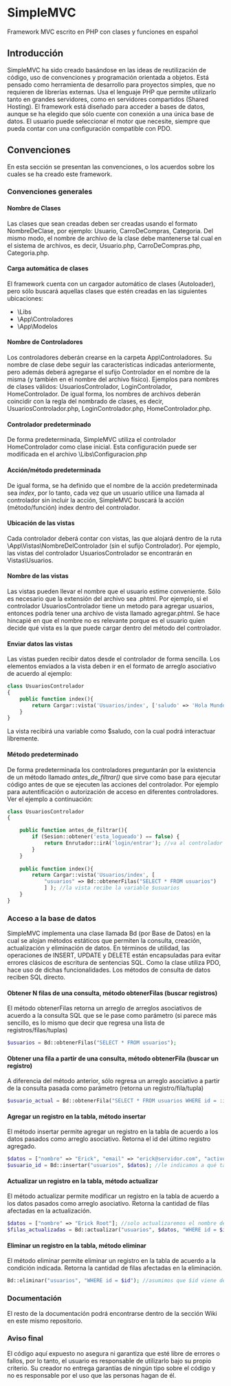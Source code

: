 # SimpleMVC
Framework MVC escrito en PHP con clases y funciones en español

## Introducción
SimpleMVC ha sido creado basándose en las ideas de reutilización de código, uso de convenciones y programación orientada a objetos.
Está pensado como herramienta de desarrollo para proyectos simples, que no requieren de librerías externas.
Usa el lenguaje PHP que permite utilizarlo tanto en grandes servidores, como en servidores compartidos (Shared Hosting).
El framework está diseñado para acceder a bases de datos, aunque se ha elegido que sólo cuente con conexión a una única base de datos. 
El usuario puede seleccionar el motor que necesite, siempre que pueda contar con una configuración compatible con PDO.

## Convenciones
En esta sección se presentan las convenciones, o los acuerdos sobre los cuales se ha creado este framework. 

### Convenciones generales

#### Nombre de Clases
Las clases que sean creadas deben ser creadas usando el formato NombreDeClase, por ejemplo: Usuario, CarroDeCompras, Categoria. Del mismo modo, el nombre de archivo de la clase debe mantenerse tal cual en el sistema de archivos, es decir, Usuario.php, CarroDeCompras.php, Categoria.php.

#### Carga automática de clases
El framework cuenta con un cargador automático de clases (Autoloader), pero sólo buscará aquellas clases que estén creadas en las siguientes ubicaciones:
- \Libs
- \App\Controladores
- \App\Modelos

#### Nombre de Controladores
Los controladores deberán crearse en la carpeta App\Controladores. Su nombre de clase debe seguir las características indicadas anteriormente, pero además deberá agregarse el sufijo Controlador en el nombre de la misma (y también en el nombre del archivo físico). Ejemplos para nombres de clases válidos: UsuariosControlador, LoginControlador, HomeControlador. De igual forma, los nombres de archivos deberán coincidir con la regla del nombrado de clases, es decir, UsuariosControlador.php, LoginControlador.php, HomeControlador.php.

#### Controlador predeterminado
De forma predeterminada, SimpleMVC utiliza el controlador HomeControlador como clase inicial. Esta configuración puede ser modificada en el archivo \Libs\Configuracion.php

#### Acción/método predeterminada
De igual forma, se ha definido que el nombre de la acción predeterminada sea *index*, por lo tanto, cada vez que un usuario utilice una llamada al controlador sin incluir la acción, SimpleMVC buscará la acción (método/función) index dentro del controlador.

#### Ubicación de las vistas
Cada controlador deberá contar con vistas, las que alojará dentro de la ruta \App\Vistas\NombreDelControlador (sin el sufijo Controlador). Por ejemplo, las vistas del controlador UsuariosControlador se encontrarán en Vistas\Usuarios.

#### Nombre de las vistas
Las vistas pueden llevar el nombre que el usuario estime conveniente. Sólo es necesario que la extensión del archivo sea .phtml. Por ejemplo, si el controlador UsuariosControlador tiene un metodo para agregar usuarios, entonces podría tener una archivo de vista llamado agregar.phtml. Se hace hincapié en que el nombre no es relevante porque es el usuario quien decide qué vista es la que puede cargar dentro del método del controlador.

#### Enviar datos las vistas
Las vistas pueden recibir datos desde el controlador de forma sencilla. Los elementos enviados a la vista deben ir en el formato de arreglo asociativo de acuerdo al ejemplo:

```php
class UsuariosControlador
{
    public function index(){
        return Cargar::vista('Usuarios/index', ['saludo' => 'Hola Mundo']);
    }
}
```

La vista recibirá una variable como $saludo, con la cual podrá interactuar libremente.

#### Método predeterminado
De forma predeterminada los controladores preguntarán por la existencia de un método llamado *antes_de_filtrar()* que sirve como base para ejecutar código antes de que se ejecuten las acciones del controlador. Por ejemplo para autentificación o autorización de acceso en diferentes controladores. Ver el ejemplo a continuación:

```php
class UsuariosControlador 
{

    public function antes_de_filtrar(){
        if (Sesion::obtener('esta_logueado') == false) {
            return Enrutador::irA('login/entrar'); //va al controlador login, método entrar
        }
    }
    
    public function index(){
        return Cargar::vista('Usuarios/index', [
            "usuarios" => Bd::obtenerFilas("SELECT * FROM usuarios")
            ] ); //la vista recibe la variable $usuarios
    }
}
```

### Acceso a la base de datos
SimpleMVC implementa una clase llamada Bd (por Base de Datos) en la cual se alojan métodos estáticos que permiten la consulta, creación, actualización y eliminación de datos. En términos de utilidad, las operaciones de INSERT, UPDATE y DELETE están encapsuladas para evitar errores clásicos de escritura de sentencias SQL. Como la clase utiliza PDO, hace uso de dichas funcionalidades. Los métodos de consulta de datos reciben SQL directo.

#### Obtener N filas de una consulta, método obtenerFilas (buscar registros)
El método obtenerFilas retorna un arreglo de arreglos asociativos de acuerdo a la consulta SQL que se le pase como parámetro (si parece más sencillo, es lo mismo que decir que regresa una lista de registros/filas/tuplas)

```php
$usuarios = Bd::obtenerFilas("SELECT * FROM usuarios");
```

#### Obtener una fila a partir de una consulta, método obtenerFila (buscar un registro)
A diferencia del método anterior, sólo regresa un arreglo asociativo a partir de la consulta pasada como parámetro (retorna un registro/fila/tupla)

```php
$usuario_actual = Bd::obtenerFila("SELECT * FROM usuarios WHERE id = :id", [":id" => $id]); //aquí usamos parámetros de PDO
```

#### Agregar un registro en la tabla, método insertar
El método insertar permite agregar un registro en la tabla de acuerdo a los datos pasados como arreglo asociativo. Retorna el id del último registro agregado.

```php
$datos = ["nombre" => "Erick", "email" => "erick@servidor.com", "activo" => 1];
$usuario_id = Bd::insertar("usuarios", $datos); //le indicamos a qué tabla debe insertar el registro
```

#### Actualizar un registro en la tabla, método actualizar
El método actualizar permite modificar un registro en la tabla de acuerdo a los datos pasados como arreglo asociativo. Retorna la cantidad de filas afectadas en la actualización.

```php
$datos = ["nombre" => "Erick Root"]; //solo actualizaremos el nombre del usuario
$filas_actualizadas = Bd::actualizar("usuarios", $datos, "WHERE id = $id"); //asumimos que $id viene de algún paso previo
```

#### Eliminar un registro en la tabla, método eliminar
El método eliminar permite eliminar un registro en la tabla de acuerdo a la condición indicada. Retorna la cantidad de filas afectadas en la eliminación.

```php
Bd::eliminar("usuarios", "WHERE id = $id"); //asumimos que $id viene de un paso previo
```

### Documentación
El resto de la documentación podrá encontrarse dentro de la sección Wiki en este mismo repositorio.

### Aviso final
El código aquí expuesto no asegura ni garantiza que esté libre de errores o fallos, por lo tanto, el usuario es responsable de utilizarlo bajo su propio criterio. Su creador no entrega garantías de ningún tipo sobre el código y no es responsable por el uso que las personas hagan de él.

